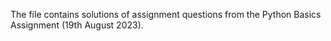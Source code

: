 The file contains solutions of assignment questions from the Python Basics Assignment (19th August 2023).
